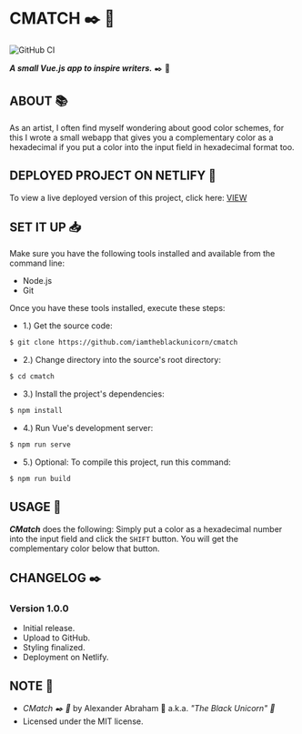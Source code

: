 # CMATCH :black_nib: :ribbon:

![GitHub CI](https://github.com/iamtheblackunicorn/cmatch/actions/workflows/vue.yml/badge.svg)

***A small Vue.js app to inspire writers.*** :black_nib: :ribbon:

## ABOUT :books:

As an artist, I often find myself wondering about good color schemes, for this I wrote a small webapp that gives you a complementary color as a hexadecimal if you put a color into the input field in hexadecimal format too.

## DEPLOYED PROJECT ON NETLIFY :rocket:

To view a live deployed version of this project, click here: [VIEW](joyful-selkie-984e0e.netlify.app)

## SET IT UP :inbox_tray:

Make sure you have the following tools installed and available from the command line:

- Node.js
- Git

Once you have these tools installed, execute these steps:

- 1.) Get the source code:

```bash
$ git clone https://github.com/iamtheblackunicorn/cmatch
```

- 2.) Change directory into the source's root directory:

```bash
$ cd cmatch
```

- 3.) Install the project's dependencies:

```bash
$ npm install
```

- 4.) Run Vue's development server:

```bash
$ npm run serve
```

- 5.) Optional: To compile this project, run this command:

```bash
$ npm run build
```

## USAGE :hammer:

***CMatch*** does the following: Simply put a color as a hexadecimal number into the input field and click the `SHIFT` button. You will get the complementary color below that button.

## CHANGELOG :black_nib:

### Version 1.0.0

- Initial release.
- Upload to GitHub.
- Styling finalized.
- Deployment on Netlify.

## NOTE :scroll:

- *CMatch :black_nib: :ribbon:* by Alexander Abraham :black_heart: a.k.a. *"The Black Unicorn" :unicorn:*
- Licensed under the MIT license.
